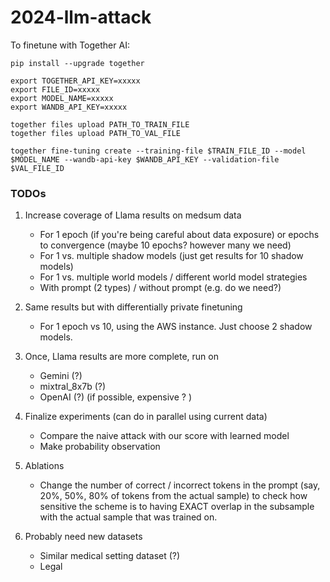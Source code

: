 # 2024-llm-attack


To finetune with Together AI:

```
pip install --upgrade together

export TOGETHER_API_KEY=xxxxx
export FILE_ID=xxxxx
export MODEL_NAME=xxxxx
export WANDB_API_KEY=xxxxx

together files upload PATH_TO_TRAIN_FILE
together files upload PATH_TO_VAL_FILE

together fine-tuning create --training-file $TRAIN_FILE_ID --model $MODEL_NAME --wandb-api-key $WANDB_API_KEY --validation-file $VAL_FILE_ID
```

### TODOs
1. Increase coverage of Llama results on medsum data
   - For 1 epoch (if you're being careful about data exposure) or epochs to convergence (maybe 10 epochs? however many we need)
   - For 1 vs. multiple shadow models (just get results for 10 shadow models)
   - For 1 vs. multiple world models / different world model strategies
   - With prompt (2 types) / without prompt (e.g. do we need?)

2. Same results but with differentially private finetuning
   - For 1 epoch vs 10, using the AWS instance. Just choose 2 shadow models.

3. Once, Llama results are more complete, run on
   - Gemini (?)
   - mixtral_8x7b (?)
   - OpenAI (?) (if possible, expensive ? )

4. Finalize experiments (can do in parallel using current data)
   - Compare the naive attack with our score with learned model
   - Make probability observation
  
5. Ablations
   - Change the number of correct / incorrect tokens in the prompt (say, 20%, 50%, 80% of tokens from the actual sample) to check how sensitive the scheme is to having EXACT overlap in the subsample with the actual sample that was trained on.

6. Probably need new datasets
   - Similar medical setting dataset (?)
   - Legal
